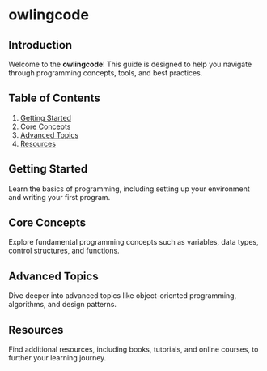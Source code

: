 # owlingcode
## Introduction

Welcome to the **owlingcode**! This guide is designed to help you navigate through programming concepts, tools, and best practices.

## Table of Contents

1. [Getting Started](#getting-started)
2. [Core Concepts](#core-concepts)
3. [Advanced Topics](#advanced-topics)
4. [Resources](#resources)

## Getting Started

Learn the basics of programming, including setting up your environment and writing your first program.

## Core Concepts

Explore fundamental programming concepts such as variables, data types, control structures, and functions.

## Advanced Topics

Dive deeper into advanced topics like object-oriented programming, algorithms, and design patterns.

## Resources

Find additional resources, including books, tutorials, and online courses, to further your learning journey.